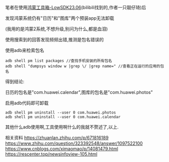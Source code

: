 笔者在使用[鸿蒙工具箱-LowSDK23.06](https://url97.ctfile.com/f/45097797-877088385-1bb099?p=2766)(bilibili找到的,作者一只靓仔琦)后

发现鸿蒙系统仍有"日历"和"图库"两个预装app无法卸载

(我用的是鸿蒙2系统,不想升级,别问为什么,都是血泪)

使用搜索到的回答发现频频出错,推测是包名错误的

使用adb来检索包名

```
adb shell pm list packages //查找手机安装的所有包名
adb shell "dumpsys window w |grep \/ |grep name=" //查看正在运行的应用的包名
```

得到结论:

日历的包名是"com.huawei.calendar",图库的包名是"com.huawei.photos"

启用adb代码即可卸载

```
adb shell pm uninstall --user 0 com.huawei.photos
adb shell pm uninstall --user 0 com.huawei.calendar
```

其他什么adb使用啊,工具使用啊什么的我就不赘述了,以上.

相关资料
https://zhuanlan.zhihu.com/p/671816189
https://www.zhihu.com/question/323392548/answer/1097522100
https://www.cnblogs.com/ximaomao/p/14081479.html
https://rescenter.top/newsinfoview-105.html